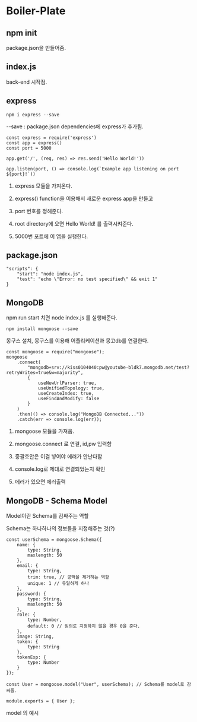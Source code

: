 # Boiler-Plate

## npm init

package.json을 만들어줌.

## index.js

back-end 시작점.

## express

    npm i express --save

--save : package.json dependencies에 express가 추가됨.

    const express = require('express')
    const app = express()
    const port = 5000

    app.get('/', (req, res) => res.send('Hello World!'))

    app.listen(port, () => console.log(`Example app listening on port ${port}!`))

1. express 모듈을 가져온다.

2. express() function을 이용해서 새로운 express app을 만들고

3. port 번호를 정해준다.

4. root directory에 오면 Hello World! 를 출력시켜준다.

5. 5000번 포트에 이 앱을 실행한다.

## package.json

    "scripts": {
        "start": "node index.js",
        "test": "echo \"Error: no test specified\" && exit 1"
    }

## MongoDB

npm run start 치면 node index.js 를 실행해준다.

    npm install mongoose --save

몽구스 설치, 몽구스를 이용해 어플리케이션과 몽고db를 연결한다.

    const mongoose = require("mongoose");
    mongoose
        .connect(
            "mongodb+srv://kiss0104040:pw@youtube-bldk7.mongodb.net/test?retryWrites=true&w=majority",
            {
                useNewUrlParser: true,
                useUnifiedTopology: true,
                useCreateIndex: true,
                useFindAndModify: false
            }
        )
        .then(() => console.log("MongoDB Connected..."))
        .catch(err => console.log(err));

1. mongoose 모듈을 가져옴.

2. mongoose.connect 로 연결, id,pw 입력함

3. 중괄호안은 이걸 넣어야 에러가 안난다함

4. console.log로 제대로 연결되었는지 확인

5. 에러가 있으면 에러출력

## MongoDB - Schema Model

Model이란 Schema를 감싸주는 역할

Schema는 하나하나의 정보들을 지정해주는 것(?)

    const userSchema = mongoose.Schema({
        name: {
            type: String,
            maxlength: 50
        },
        email: {
            type: String,
            trim: true, // 공백을 제거하는 역할
            unique: 1 // 유일하게 하나
        },
        password: {
            type: String,
            maxlength: 50
        },
        role: {
            type: Number,
            default: 0 // 임의로 지정하지 않을 경우 0을 준다.
        },
        image: String,
        token: {
            type: String
        },
        tokenExp: {
            type: Number
        }
    });

    const User = mongoose.model("User", userSchema); // Schema를 model로 감싸줌.

    module.exports = { User };

model 의 예시
